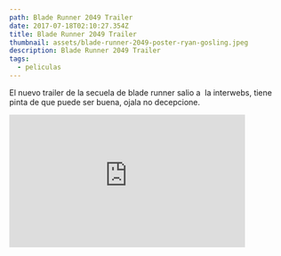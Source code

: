 ```yaml
---
path: Blade Runner 2049 Trailer
date: 2017-07-18T02:10:27.354Z
title: Blade Runner 2049 Trailer
thumbnail: assets/blade-runner-2049-poster-ryan-gosling.jpeg
description: Blade Runner 2049 Trailer
tags:
  - peliculas
---
```

El nuevo trailer de la secuela de blade runner salio a  la interwebs, tiene pinta de que puede ser buena, ojala no decepcione.

<iframe style="margin: 0 auto; display:block width: 424px, height:238px" width="424" height="238" src="https://www.youtube.com/embed/dZOaI_Fn5o4" frameborder="0" allow="accelerometer; autoplay; encrypted-media; gyroscope; picture-in-picture" allowfullscreen></iframe>